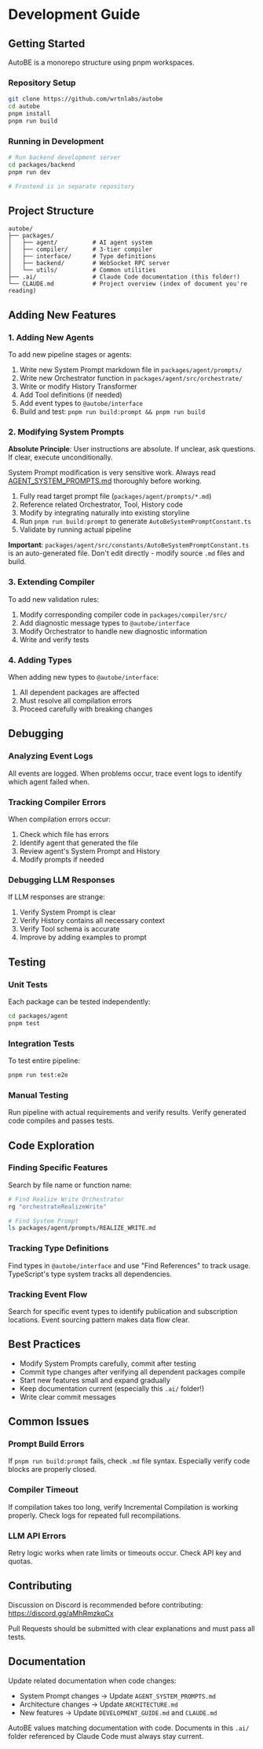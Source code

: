 # Development Guide

## Getting Started

AutoBE is a monorepo structure using pnpm workspaces.

### Repository Setup

```bash
git clone https://github.com/wrtnlabs/autobe
cd autobe
pnpm install
pnpm run build
```

### Running in Development

```bash
# Run backend development server
cd packages/backend
pnpm run dev

# Frontend is in separate repository
```

## Project Structure

```
autobe/
├── packages/
│   ├── agent/          # AI agent system
│   ├── compiler/       # 3-tier compiler
│   ├── interface/      # Type definitions
│   ├── backend/        # WebSocket RPC server
│   └── utils/          # Common utilities
├── .ai/                # Claude Code documentation (this folder!)
└── CLAUDE.md           # Project overview (index of document you're reading)
```

## Adding New Features

### 1. Adding New Agents

To add new pipeline stages or agents:

1. Write new System Prompt markdown file in `packages/agent/prompts/`
2. Write new Orchestrator function in `packages/agent/src/orchestrate/`
3. Write or modify History Transformer
4. Add Tool definitions (if needed)
5. Add event types to `@autobe/interface`
6. Build and test: `pnpm run build:prompt && pnpm run build`

### 2. Modifying System Prompts

**Absolute Principle**: User instructions are absolute. If unclear, ask questions. If clear, execute unconditionally.

System Prompt modification is very sensitive work. Always read [AGENT_SYSTEM_PROMPTS.md](AGENT_SYSTEM_PROMPTS.md) thoroughly before working.

1. Fully read target prompt file (`packages/agent/prompts/*.md`)
2. Reference related Orchestrator, Tool, History code
3. Modify by integrating naturally into existing storyline
4. Run `pnpm run build:prompt` to generate `AutoBeSystemPromptConstant.ts`
5. Validate by running actual pipeline

**Important**: `packages/agent/src/constants/AutoBeSystemPromptConstant.ts` is an auto-generated file. Don't edit directly - modify source `.md` files and build.

### 3. Extending Compiler

To add new validation rules:

1. Modify corresponding compiler code in `packages/compiler/src/`
2. Add diagnostic message types to `@autobe/interface`
3. Modify Orchestrator to handle new diagnostic information
4. Write and verify tests

### 4. Adding Types

When adding new types to `@autobe/interface`:

1. All dependent packages are affected
2. Must resolve all compilation errors
3. Proceed carefully with breaking changes

## Debugging

### Analyzing Event Logs

All events are logged. When problems occur, trace event logs to identify which agent failed when.

### Tracking Compiler Errors

When compilation errors occur:
1. Check which file has errors
2. Identify agent that generated the file
3. Review agent's System Prompt and History
4. Modify prompts if needed

### Debugging LLM Responses

If LLM responses are strange:
1. Verify System Prompt is clear
2. Verify History contains all necessary context
3. Verify Tool schema is accurate
4. Improve by adding examples to prompt

## Testing

### Unit Tests

Each package can be tested independently:

```bash
cd packages/agent
pnpm test
```

### Integration Tests

To test entire pipeline:

```bash
pnpm run test:e2e
```

### Manual Testing

Run pipeline with actual requirements and verify results. Verify generated code compiles and passes tests.

## Code Exploration

### Finding Specific Features

Search by file name or function name:
```bash
# Find Realize Write Orchestrator
rg "orchestrateRealizeWrite"

# Find System Prompt
ls packages/agent/prompts/REALIZE_WRITE.md
```

### Tracking Type Definitions

Find types in `@autobe/interface` and use "Find References" to track usage. TypeScript's type system tracks all dependencies.

### Tracking Event Flow

Search for specific event types to identify publication and subscription locations. Event sourcing pattern makes data flow clear.

## Best Practices

- Modify System Prompts carefully, commit after testing
- Commit type changes after verifying all dependent packages compile
- Start new features small and expand gradually
- Keep documentation current (especially this `.ai/` folder!)
- Write clear commit messages

## Common Issues

### Prompt Build Errors

If `pnpm run build:prompt` fails, check `.md` file syntax. Especially verify code blocks are properly closed.

### Compiler Timeout

If compilation takes too long, verify Incremental Compilation is working properly. Check logs for repeated full recompilations.

### LLM API Errors

Retry logic works when rate limits or timeouts occur. Check API key and quotas.

## Contributing

Discussion on Discord is recommended before contributing: https://discord.gg/aMhRmzkqCx

Pull Requests should be submitted with clear explanations and must pass all tests.

## Documentation

Update related documentation when code changes:
- System Prompt changes → Update `AGENT_SYSTEM_PROMPTS.md`
- Architecture changes → Update `ARCHITECTURE.md`
- New features → Update `DEVELOPMENT_GUIDE.md` and `CLAUDE.md`

AutoBE values matching documentation with code. Documents in this `.ai/` folder referenced by Claude Code must always stay current.
